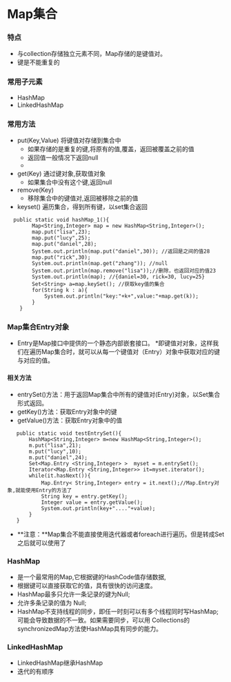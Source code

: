 # Map集合
### 特点
* 与collection存储独立元素不同，Map存储的是键值对。
* 键是不能重复的

### 常用子元素
* HashMap
* LinkedHashMap

### 常用方法
* put(Key,Value) 将键值对存储到集合中
  * 如果存储的是重复的键,将原有的值,覆盖，返回被覆盖之前的值
  * 返回值一般情况下返回null
  * 
* get(Key) 通过键对象,获取值对象
  * 如果集合中没有这个键,返回null
* remove(Key)
  * 移除集合中的键值对,返回被移除之前的值
* keyset() 遍历集合，得到所有键，以set集合返回
```
  public static void hashMap_1(){
		Map<String,Integer> map = new HashMap<String,Integer>();
		map.put("lisa",23);
		map.put("lucy",25);
		map.put("daniel",28);
		System.out.println(map.put("daniel",30)); //返回是之间的值28
		map.put("rick",30);
		System.out.println(map.get("zhang")); //null
  		System.out.println(map.remove("lisa"));//删除，也返回对应的值23
		System.out.println(map); //{daniel=30, rick=30, lucy=25}
		Set<String> a=map.keySet(); //获取key值的集合
		for(String k : a){
			System.out.println("key:"+k+",value:"+map.get(k));
		}
	}
```    
### Map集合Entry对象
* Entry是Map接口中提供的一个静态内部嵌套接口。
*即键值对对象，这样我们在遍历Map集合时，就可以从每一个键值对（Entry）对象中获取对应的键与对应的值。

#### 相关方法
 * entrySet()方法：用于返回Map集合中所有的键值对(Entry)对象，以Set集合形式返回。
 * getKey()方法：获取Entry对象中的键
 * getValue()方法：获取Entry对象中的值
 ```
  	public static void testEntrySet(){
		HashMap<String,Integer> m=new HashMap<String,Integer>();
		m.put("lisa",21);
		m.put("lucy",10);
		m.put("daniel",24);
		Set<Map.Entry <String,Integer> >  myset = m.entrySet();
		Iterator<Map.Entry <String,Integer>> it=myset.iterator();
		while(it.hasNext()){
			Map.Entry< String,Integer> entry = it.next();//Map.Entry对象,就能使用Entry的方法了
			String key = entry.getKey();
			Integer value = entry.getValue();
			System.out.println(key+"...."+value);
		}
	}
 ```
  * **注意：**Map集合不能直接使用迭代器或者foreach进行遍历。但是转成Set之后就可以使用了
 
### HashMap
* 是一个最常用的Map,它根据键的HashCode值存储数据,
* 根据键可以直接获取它的值，具有很快的访问速度。
* HashMap最多只允许一条记录的键为Null;
* 允许多条记录的值为 Null;
* HashMap不支持线程的同步，即任一时刻可以有多个线程同时写HashMap;可能会导致数据的不一致。如果需要同步，可以用 Collections的synchronizedMap方法使HashMap具有同步的能力。
  
### LinkedHashMap
* LinkedHashMap继承HashMap
* 迭代的有顺序

